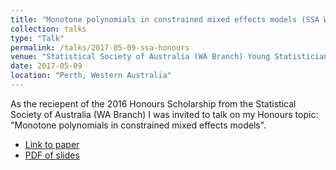 ```yaml
---
title: "Monotone polynomials in constrained mixed effects models (SSA WA)"
collection: talks
type: "Talk"
permalink: /talks/2017-05-09-ssa-honours
venue: "Statistical Society of Australia (WA Branch) Young Statistician Meeting, University of Western Australia"
date: 2017-05-09
location: "Perth, Western Australia"
---
```


As the reciepent of the 2016 Honours Scholarship from the Statistical Society of Australia (WA Branch) I was invited to talk on my Honours topic: "Monotone polynomials in constrained mixed effects models". 

* [Link to paper](https://bonstats.github.io/publication/2018-mixed-effects-constrained-polynomials)
* [PDF of slides](https://bonstats.github.io/files/talk_2017_may_ssa_wa_honours.pdf)
